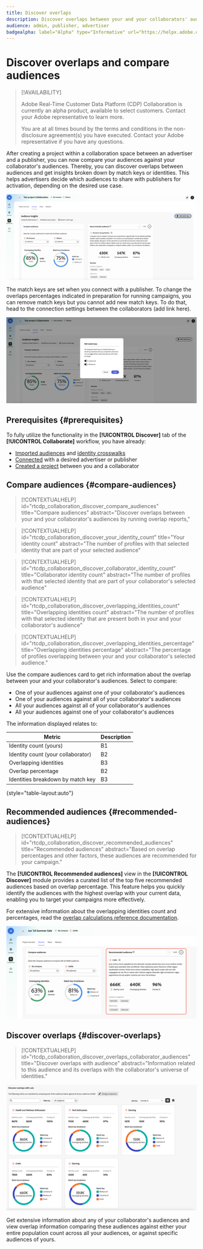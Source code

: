 ```yaml
---
title: Discover overlaps
description: Discover overlaps between your and your collaborators' audiences
audience: admin, publisher, advertiser
badgealpha: label="Alpha" type="Informative" url="https://helpx.adobe.com/legal/product-descriptions/real-time-customer-data-platform-b2b-edition-prime-and-ultimate-packages.html newtab=true"
---
```


# Discover overlaps and compare audiences

>[!AVAILABILITY]
>
>Adobe Real-Time Customer Data Platform (CDP) Collaboration is currently an alpha product, available to select customers. Contact your Adobe representative to learn more.
>
>You are at all times bound by the terms and conditions in the non-disclosure agreement(s) you have executed. Contact your Adobe representative if you have any questions.

After creating a project within a collaboration space between an advertiser and a publisher, you can now compare your audiences against your collaborator's audiences. Thereby, you can discover overlaps between audiences and get insights broken down by match keys or identities. This helps advertisers decide which audiences to share with publishers for activation, depending on the desired use case.

![Discover overlaps](/help/assets/collaborate/discover-overlaps/discover-overlaps.png)

The match keys are set when you connect with a publisher. To change the overlaps percentages indicated in preparation for running campaigns, you can remove match keys but you cannot add new match keys. To do that, head to the connection settings between the collaborators (add link here).

![Edit match keys screen](/help/assets/collaborate/discover-overlaps/edit-match-keys.png)

## Prerequisites {#prerequisites}

To fully utilize the functionality in the **[!UICONTROL Discover]** tab of the **[!UICONTROL Collaborate]** workflow, you have already:

* [Imported audiences](/help/guide/setup/onboard-audiences.md) and [identity crosswalks](/help/guide/setup/identity-crosswalk.md)
* [Connected](/help/guide/connect-publisher-advertiser/establishing-connections.md) with a desired advertiser or publisher
* [Created a project](/help/guide/collaborate/manage-projects.md) between you and a collaborator

## Compare audiences {#compare-audiences}

>[!CONTEXTUALHELP]
>id="rtcdp_collaboration_discover_compare_audiences"
>title="Compare audiences"
>abstract="Discover overlaps between your and your collaborator's audiences by running overlap reports,"

>[!CONTEXTUALHELP]
>id="rtcdp_collaboration_discover_your_identity_count"
>title="Your identity count"
>abstract="The number of profiles with that selected identity that are part of your selected audience"

>[!CONTEXTUALHELP]
>id="rtcdp_collaboration_discover_collaborator_identity_count"
>title="Collaborator identity count"
>abstract="The number of profiles with that selected identity that are part of your collaborator's selected audience"

>[!CONTEXTUALHELP]
>id="rtcdp_collaboration_discover_overlapping_identities_count"
>title="Overlapping identities count"
>abstract="The number of profiles with that selected identity that are present both in your and your collaborator's audience"

>[!CONTEXTUALHELP]
>id="rtcdp_collaboration_discover_overlapping_identities_percentage"
>title="Overlapping identities percentage"
>abstract="The percentage of profiles overlapping between your and your collaborator's selected audience."

Use the compare audiences card to get rich information about the overlap between your and your collaborator's audiences. Select to compare:

* One of your audiences against one of your collaborator's audiences
* One of your audiences against all of your collaborator's audiences
* All your audiences against all of your collaborator's audiences
* All your audiences against one of your collaborator's audiences

The information displayed relates to:

|Metric | Description |
|---------|----------|
| Identity count (yours) | B1 |
| Identity count (your collaborator) | B2 |
| Overlapping identities | B3 |
| Overlap percentage | B2 |
| Identities breakdown by match key | B3 |

{style="table-layout:auto"}

## Recommended audiences {#recommended-audiences}

>[!CONTEXTUALHELP]
>id="rtcdp_collaboration_discover_recommended_audiences"
>title="Recommended audiences"
>abstract="Based on overlap percentages and other factors, these audiences are recommended for your campaign."

The **[!UICONTROL Recommended audiences]** view in the **[!UICONTROL Discover]** module provides a curated list of the top five recommended audiences based on overlap percentage. This feature helps you quickly identify the audiences with the highest overlap with your current data, enabling you to target your campaigns more effectively.

For extensive information about the overlapping identities count and percentages, read the [overlap calculations reference documentation](/help/guide/reference/overlap-calculations.md).

![Recommended audiences view](/help/assets/collaborate/discover-overlaps/recommended-audiences-highlighted.png)

## Discover overlaps {#discover-overlaps}

>[!CONTEXTUALHELP]
>id="rtcdp_collaboration_discover_overlaps_collaborator_audiences"
>title="Discover overlaps with audience"
>abstract="Information related to this audience and its overlaps with the collaborator's universe of identities."

![Discover overlaps with different audiences view](/help/assets/collaborate/discover-overlaps/discover-overlaps-cards-view.png)

Get extensive information about any of your collaborator's audiences and view overlap information comparing these audiences against either your entire population count across all your audiences, or against specific audiences of yours.




